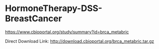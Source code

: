 # HormoneTherapy-DSS-BreastCancer

https://www.cbioportal.org/study/summary?id=brca_metabric

Direct Download Link: http://download.cbioportal.org/brca_metabric.tar.gz
